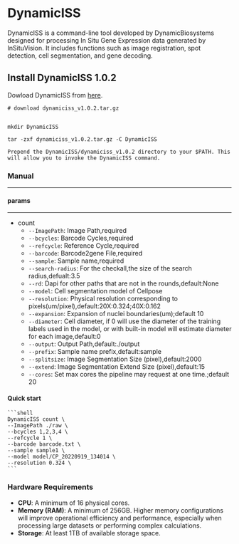 # DynamicISS
DynamicISS is a command-line tool developed by DynamicBiosystems designed for processing In Situ Gene Expression data generated by InSituVision. It includes functions such as image registration, spot detection, cell segmentation, and gene decoding.


## Install DynamicISS 1.0.2
Dowload DynamicISS from [here](https://github.com/DynamicBiosystems/DynamicISS/releases/tag/dynamiciss-v1.0.2).

```shell
# download dynamiciss_v1.0.2.tar.gz


mkdir DynamicISS

tar -zxf dynamiciss_v1.0.2.tar.gz -C DynamicISS

Prepend the DynamicISS/dynamiciss_v1.0.2 directory to your $PATH. This will allow you to invoke the DynamicISS command.
```
### Manual

---

#### params

---
- count
  - `--ImagePath`: Image Path,required
  - `--bcycles`: Barcode Cycles,required
  - `--refcycle`: Reference Cycle,required
  - `--barcode`: Barcode2gene File,required
  - `--sample`: Sample name,required
  - `--search-radius`: For the checkall,the size of the search radius,defualt:3.5
  - `--rd`: Dapi for other paths that are not in the rounds,default:None
  - `--model`: Cell segmentation model of Cellpose
  - `--resolution`: Physical resolution corresponding to pixels(um/pixel),default:20X:0.324;40X:0.162
  - `--expansion`: Expansion of nuclei boundaries(um);default 10
  - `--diameter`: Cell diameter, if 0 will use the diameter of the training labels used in the model, 
                  or with built-in model will estimate diameter for each image,default:0
  - `--output`: Output Path,default:./output
  - `--prefix`: Sample name prefix,default:sample
  - `--splitsize`: Image Segmentation Size (pixel),default:2000
  - `--extend`: Image Segmentation Extend Size (pixel),default:15
  - `--cores`: Set max cores the pipeline may request at one time.;default 20

#### Quick start
    ```shell
    DynamicISS count \
    --ImagePath ./raw \
    --bcycles 1,2,3,4 \
    --refcycle 1 \
    --barcode barcode.txt \
    --sample sample1 \
    --model model/CP_20220919_134014 \
    --resolution 0.324 \
    ```


### Hardware Requirements  
  
- **CPU**: A minimum of 16 physical cores.
- **Memory (RAM)**: A minimum of 256GB. Higher memory configurations will improve operational efficiency and performance, especially when processing large datasets or performing complex calculations.  
- **Storage**: At least 1TB of available storage space. 

